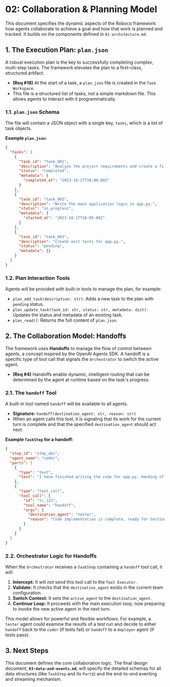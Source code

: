 # 02: Collaboration & Planning Model

This document specifies the dynamic aspects of the Roboco framework: how agents collaborate to achieve a goal and how that work is planned and tracked. It builds on the components defined in `01-architecture.md`.

## 1. The Execution Plan: `plan.json`

A robust execution plan is the key to successfully completing complex, multi-step tasks. The framework elevates the plan to a first-class, structured artifact.

- **(Req #18)** At the start of a task, a `plan.json` file is created in the `Task Workspace`.
- This file is a structured list of tasks, not a simple markdown file. This allows agents to interact with it programmatically.

### 1.1. `plan.json` Schema

The file will contain a JSON object with a single key, `tasks`, which is a list of task objects.

**Example `plan.json`:**

```json
{
  "tasks": [
    {
      "task_id": "task_001",
      "description": "Analyze the project requirements and create a file structure.",
      "status": "completed",
      "metadata": {
        "completed_at": "2023-10-27T10:00:00Z"
      }
    },
    {
      "task_id": "task_002",
      "description": "Write the main application logic in app.py.",
      "status": "in_progress",
      "metadata": {
        "started_at": "2023-10-27T10:05:00Z"
      }
    },
    {
      "task_id": "task_003",
      "description": "Create unit tests for app.py.",
      "status": "pending",
      "metadata": {}
    }
  ]
}
```

### 1.2. Plan Interaction Tools

Agents will be provided with built-in tools to manage the plan, for example:

- `plan_add_task(description: str)`: Adds a new task to the plan with `pending` status.
- `plan_update_task(task_id: str, status: str, metadata: dict)`: Updates the status and metadata of an existing task.
- `plan_read()`: Returns the full content of `plan.json`.

## 2. The Collaboration Model: Handoffs

The framework uses **Handoffs** to manage the flow of control between agents, a concept inspired by the OpenAI Agents SDK. A handoff is a specific type of tool call that signals the `Orchestrator` to switch the active agent.

- **(Req #4)** Handoffs enable dynamic, intelligent routing that can be determined by the agent at runtime based on the task's progress.

### 2.1. The `handoff` Tool

A built-in tool named `handoff` will be available to all agents.

- **Signature:** `handoff(destination_agent: str, reason: str)`
- When an agent calls this tool, it is signaling that its work for the current turn is complete and that the specified `destination_agent` should act next.

**Example `TaskStep` for a handoff:**

```json
{
  "step_id": "step_abc",
  "agent_name": "coder",
  "parts": [
    {
      "type": "text",
      "text": "I have finished writing the code for app.py. Handing off to the tester."
    },
    {
      "type": "tool_call",
      "tool_call": {
        "id": "tc_123",
        "tool_name": "handoff",
        "args": {
          "destination_agent": "tester",
          "reason": "Code implementation is complete, ready for testing."
        }
      }
    }
  ]
}
```

### 2.2. Orchestrator Logic for Handoffs

When the `Orchestrator` receives a `TaskStep` containing a `handoff` tool call, it will:

1.  **Intercept:** It will _not_ send this tool call to the `Tool Executor`.
2.  **Validate:** It checks that the `destination_agent` exists in the current team configuration.
3.  **Switch Context:** It sets the `active_agent` to the `destination_agent`.
4.  **Continue Loop:** It proceeds with the main execution loop, now preparing to invoke the new active agent in the next turn.

This model allows for powerful and flexible workflows. For example, a `tester` agent could examine the results of a test run and decide to either `handoff` back to the `coder` (if tests fail) or `handoff` to a `deployer` agent (if tests pass).

## 3. Next Steps

This document defines the core collaboration logic. The final design document, **`03-data-and-events.md`**, will specify the detailed schemas for all data structures (like `TaskStep` and its `Part`s) and the end-to-end eventing and streaming mechanism.
